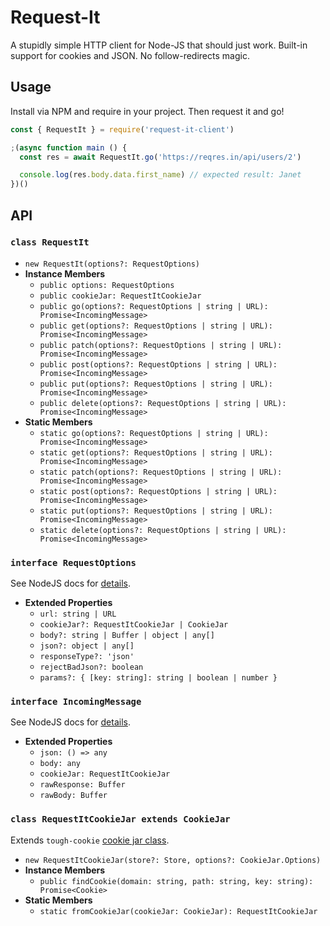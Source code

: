 # Request-It

A stupidly simple HTTP client for Node-JS that should just work. Built-in support for cookies and JSON. No follow-redirects magic.

## Usage
Install via NPM and require in your project. Then request it and go!

```js
const { RequestIt } = require('request-it-client')

;(async function main () {
  const res = await RequestIt.go('https://reqres.in/api/users/2')

  console.log(res.body.data.first_name) // expected result: Janet
})()

```

## API

### `class RequestIt`

- `new RequestIt(options?: RequestOptions)`
- **Instance Members**
  - `public options: RequestOptions`
  - `public cookieJar: RequestItCookieJar`
  - `public go(options?: RequestOptions | string | URL): Promise<IncomingMessage>`
  - `public get(options?: RequestOptions | string | URL): Promise<IncomingMessage>`
  - `public patch(options?: RequestOptions | string | URL): Promise<IncomingMessage>`
  - `public post(options?: RequestOptions | string | URL): Promise<IncomingMessage>`
  - `public put(options?: RequestOptions | string | URL): Promise<IncomingMessage>`
  - `public delete(options?: RequestOptions | string | URL): Promise<IncomingMessage>`
- **Static Members**
  - `static go(options?: RequestOptions | string | URL): Promise<IncomingMessage>`
  - `static get(options?: RequestOptions | string | URL): Promise<IncomingMessage>`
  - `static patch(options?: RequestOptions | string | URL): Promise<IncomingMessage>`
  - `static post(options?: RequestOptions | string | URL): Promise<IncomingMessage>`
  - `static put(options?: RequestOptions | string | URL): Promise<IncomingMessage>`
  - `static delete(options?: RequestOptions | string | URL): Promise<IncomingMessage>`

### `interface RequestOptions`

See NodeJS docs for [details](https://nodejs.org/docs/latest-v12.x/api/http.html#http_http_request_options_callback).

- **Extended Properties**
  - `url: string | URL`
  - `cookieJar?: RequestItCookieJar | CookieJar`
  - `body?: string | Buffer | object | any[]`
  - `json?: object | any[]`
  - `responseType?: 'json'`
  - `rejectBadJson?: boolean`
  - `params?: { [key: string]: string | boolean | number }`

### `interface IncomingMessage`

See NodeJS docs for [details](https://nodejs.org/docs/latest-v12.x/api/http.html#http_class_http_incomingmessage).

- **Extended Properties**
  - `json: () => any`
  - `body: any`
  - `cookieJar: RequestItCookieJar`
  - `rawResponse: Buffer`
  - `rawBody: Buffer`

### `class RequestItCookieJar extends CookieJar`

Extends `tough-cookie` [cookie jar class](https://github.com/salesforce/tough-cookie#cookiejar).

- `new RequestItCookieJar(store?: Store, options?: CookieJar.Options)`
- **Instance Members**
  - `public findCookie(domain: string, path: string, key: string): Promise<Cookie>`
- **Static Members**
  - `static fromCookieJar(cookieJar: CookieJar): RequestItCookieJar`